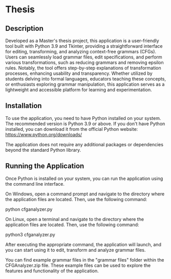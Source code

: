 # Thesis
## Description

Developed as a Master's thesis project, this application is a user-friendly tool built with Python 3.9 and Tkinter, providing a straightforward interface for editing, transforming, and analyzing context-free grammars (CFGs). Users can seamlessly load grammar files, edit specifications, and perform various transformations, such as reducing grammars and removing epsilon rules. Notably, the tool offers step-by-step explanations of transformation processes, enhancing usability and transparency. Whether utilized by students delving into formal languages, educators teaching these concepts, or enthusiasts exploring grammar manipulation, this application serves as a lightweight and accessible platform for learning and experimentation.


## Installation

To use the application, you need to have Python installed on your system. The recommended version is Python 3.9 or above. If you don't have Python installed, you can download it from the official Python website: https://www.python.org/downloads/

The application does not require any additional packages or dependencies beyond the standard Python library.


## Running the Application

Once Python is installed on your system, you can run the application using the command line interface.

On Windows, open a command prompt and navigate to the directory where the application files are located. Then, use the following command:

python cfganalyzer.py

On Linux, open a terminal and navigate to the directory where the application files are located. Then, use the following command:

python3 cfganalyzer.py

After executing the appropriate command, the application will launch, and you can start using it to edit, transform and analyze grammar files.

You can find example grammar files in the "grammar files" folder within the CFGAnalyzer.zip file. These example files can be used to explore the features and functionality of the application.
